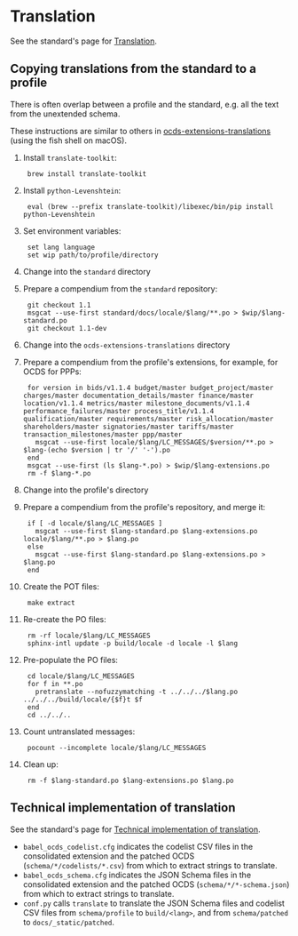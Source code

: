 # Translation

See the standard's page for [Translation](../../../standard/translation/index).

## Copying translations from the standard to a profile

There is often overlap between a profile and the standard, e.g. all the text from the unextended schema.

These instructions are similar to others in [ocds-extensions-translations](https://github.com/open-contracting/ocds-extensions-translations#populate-initial-translations) (using the fish shell on macOS).

1. Install `translate-toolkit`:

        brew install translate-toolkit

1. Install `python-Levenshtein`:

        eval (brew --prefix translate-toolkit)/libexec/bin/pip install python-Levenshtein

1. Set environment variables:

        set lang language
        set wip path/to/profile/directory

1. Change into the `standard` directory
1. Prepare a compendium from the `standard` repository:

        git checkout 1.1
        msgcat --use-first standard/docs/locale/$lang/**.po > $wip/$lang-standard.po
        git checkout 1.1-dev

1. Change into the `ocds-extensions-translations` directory
1. Prepare a compendium from the profile's extensions, for example, for OCDS for PPPs:

        for version in bids/v1.1.4 budget/master budget_project/master charges/master documentation_details/master finance/master location/v1.1.4 metrics/master milestone_documents/v1.1.4 performance_failures/master process_title/v1.1.4 qualification/master requirements/master risk_allocation/master shareholders/master signatories/master tariffs/master transaction_milestones/master ppp/master
          msgcat --use-first locale/$lang/LC_MESSAGES/$version/**.po > $lang-(echo $version | tr '/' '-').po
        end
        msgcat --use-first (ls $lang-*.po) > $wip/$lang-extensions.po
        rm -f $lang-*.po

1. Change into the profile's directory
1. Prepare a compendium from the profile's repository, and merge it:

        if [ -d locale/$lang/LC_MESSAGES ]
          msgcat --use-first $lang-standard.po $lang-extensions.po locale/$lang/**.po > $lang.po
        else
          msgcat --use-first $lang-standard.po $lang-extensions.po > $lang.po
        end

1. Create the POT files:

        make extract

1. Re-create the PO files:

        rm -rf locale/$lang/LC_MESSAGES
        sphinx-intl update -p build/locale -d locale -l $lang

1. Pre-populate the PO files:

        cd locale/$lang/LC_MESSAGES
        for f in **.po
          pretranslate --nofuzzymatching -t ../../../$lang.po ../../../build/locale/{$f}t $f
        end
        cd ../../..

1. Count untranslated messages:

        pocount --incomplete locale/$lang/LC_MESSAGES

1. Clean up:

        rm -f $lang-standard.po $lang-extensions.po $lang.po

## Technical implementation of translation

See the standard's page for [Technical implementation of translation](../../../standard/translation/implementation).

* `babel_ocds_codelist.cfg` indicates the codelist CSV files in the consolidated extension and the patched OCDS (`schema/*/codelists/*.csv`) from which to extract strings to translate.
* `babel_ocds_schema.cfg` indicates the JSON Schema files in the consolidated extension and the patched OCDS (`schema/*/*-schema.json`) from which to extract strings to translate.
* `conf.py` calls `translate` to translate the JSON Schema files and codelist CSV files from `schema/profile` to `build/<lang>`, and from `schema/patched` to `docs/_static/patched`.
